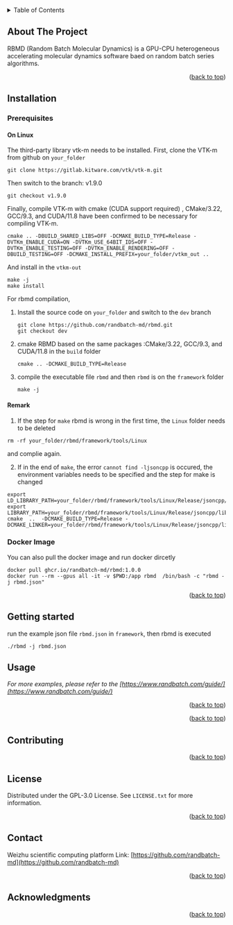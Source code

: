 <!-- Improved compatibility of back to top link: See: https://github.com/othneildrew/Best-README-Template/pull/73 -->
<a name="readme-top"></a>
<!--
*** Thanks for checking out the Best-README-Template. If you have a suggestion
*** that would make this better, please fork the repo and create a pull request
*** or simply open an issue with the tag "enhancement".
*** Don't forget to give the project a star!
*** Thanks again! Now go create something AMAZING! :D
-->



<!-- PROJECT SHIELDS -->
<!--
*** I'm using markdown "reference style" links for readability.
*** Reference links are enclosed in brackets [ ] instead of parentheses ( ).
*** See the bottom of this document for the declaration of the reference variables
*** for contributors-url, forks-url, etc. This is an optional, concise syntax you may use.
*** https://www.markdownguide.org/basic-syntax/#reference-style-links
-->
<!--
[![Contributors][contributors-shield]][contributors-url]
[![Forks][forks-shield]][forks-url]
[![Stargazers][stars-shield]][stars-url]
[![Issues][issues-shield]][issues-url]
[![MIT License][license-shield]][license-url]
[![LinkedIn][linkedin-shield]][linkedin-url]
-->

<!-- TABLE OF CONTENTS -->

<details>
  <summary>Table of Contents</summary>
  <ol>
    <li>
      <a href="#about-the-project">About The Project</a>
    </li>
    <li>
      <a href="#getting-started">Installation</a>
      <ul>
        <li><a href="#prerequisites">Prerequisites</a></li>
          <ul>
              <li><a href="#onLinux">On Linux</a></li>
          </ul>
        <li><a href="#installation">Installation</a></li>
          <ul>
              <li><a href="#remark">Remark</a></li>
          </ul>
        <li><a href="#DockerImage">Docker Image</a></li>
      </ul>
    </li>
    <li><a href="#gettingStarted">Getting Started</a></li>
    <li><a href="#usage">Usage</a></li>
    <li><a href="#contributing">Contributing</a></li>
    <li><a href="#license">License</a></li>
    <li><a href="#contact">Contact</a></li>
    <li><a href="#acknowledgments">Acknowledgments</a></li>
  </ol>
</details>





<!-- ABOUT THE PROJECT -->
## About The Project 
<!--
[![Product Name Screen Shot][product-screenshot]](https://example.com)
-->

RBMD (Random Batch Molecular Dynamics) is a GPU-CPU heterogeneous accelerating molecular dynamics software baed on random batch series algorithms.


<p align="right">(<a href="#readme-top">back to top</a>)</p>



<!-- GETTING STARTED -->

## Installation 

### Prerequisites
#### On Linux
The third-party library vtk-m needs to be installed. First, clone the VTK-m from github on `your_folder`
```
git clone https://gitlab.kitware.com/vtk/vtk-m.git
```
Then switch to the branch: v1.9.0
```
git checkout v1.9.0
```
Finally, compile VTK-m with cmake (CUDA support required)  , CMake/3.22, GCC/9.3, and CUDA/11.8 have been confirmed to be necessary for compiling VTK-m.
```
cmake .. -DBUILD_SHARED_LIBS=OFF -DCMAKE_BUILD_TYPE=Release -DVTKm_ENABLE_CUDA=ON -DVTKm_USE_64BIT_IDS=OFF -DVTKm_ENABLE_TESTING=OFF -DVTKm_ENABLE_RENDERING=OFF -DBUILD_TESTING=OFF -DCMAKE_INSTALL_PREFIX=your_folder/vtkm_out ..
```
And install in the `vtkm-out`
```
make -j
make install
```
For rbmd compilation,

1. Install the source code on `your_folder` and switch to the `dev` branch
   ```
   git clone https://github.com/randbatch-md/rbmd.git
   git checkout dev
   ```
2. cmake RBMD based on the same packages :CMake/3.22, GCC/9.3, and CUDA/11.8 in the `build` folder
   ```
   cmake .. -DCMAKE_BUILD_TYPE=Release
   ```
3. compile the executable file `rbmd` and then `rbmd` is on the `framework` folder 
   ```
   make -j
   ```
   

#### Remark

1. If the step for `make` rbmd is wrong in the first time, the `Linux` folder needs to be deleted
```
rm -rf your_folder/rbmd/framework/tools/Linux
```
and complie again.

2. If in the end of  `make`, the error `cannot find -ljsoncpp` is occured, the environment variables needs to be specified and the step for make is changed
```
export LD_LIBRARY_PATH=your_folder/rbmd/framework/tools/Linux/Release/jsoncpp/lib64:$LD_LIBRARY_PATH
export LIBRARY_PATH=your_folder/rbmd/framework/tools/Linux/Release/jsoncpp/lib64:$LIBRARY_PATH
cmake  ..  -DCMAKE_BUILD_TYPE=Release -DCMAKE_LINKER=your_folder/rbmd/framework/tools/Linux/Release/jsoncpp/lib64
```

### Docker Image

You can also pull the docker image and run docker dircetly

```
docker pull ghcr.io/randbatch-md/rbmd:1.0.0
docker run --rm --gpus all -it -v $PWD:/app rbmd  /bin/bash -c "rbmd -j rbmd.json"
```


<p align="right">(<a href="#readme-top">back to top</a>)</p>

## Getting started

run the example json file `rbmd.json` in `framework`, then rbmd is executed
```
./rbmd -j rbmd.json
```


<!-- USAGE EXAMPLES -->
## Usage


_For more examples, please refer to the [https://www.randbatch.com/guide/](https://www.randbatch.com/guide/)_

<p align="right">(<a href="#readme-top">back to top</a>)</p>


<p align="right">(<a href="#readme-top">back to top</a>)</p>



<!-- CONTRIBUTING -->
## Contributing

<p align="right">(<a href="#readme-top">back to top</a>)</p>



<!-- LICENSE -->
## License

Distributed under the GPL-3.0 License. See `LICENSE.txt` for more information.

<p align="right">(<a href="#readme-top">back to top</a>)</p>



<!-- CONTACT -->
## Contact

<!--
Your Name - [@your_twitter](https://twitter.com/your_username) - email@example.com
-->
Weizhu scientific computing platform Link: [https://github.com/randbatch-md](https://github.com/randbatch-md)

<p align="right">(<a href="#readme-top">back to top</a>)</p>


<!-- ACKNOWLEDGMENTS -->
## Acknowledgments

<!--
Use this space to list resources you find helpful and would like to give credit to. I've included a few of my favorites to kick things off!
-->

<p align="right">(<a href="#readme-top">back to top</a>)</p>



